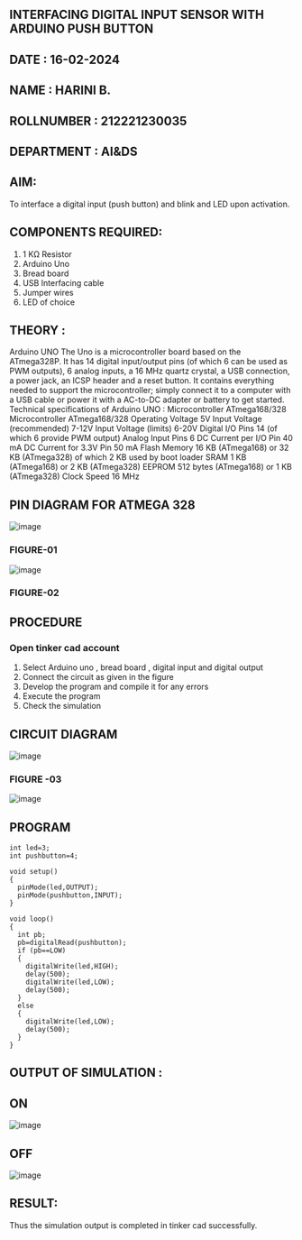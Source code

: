 ## INTERFACING DIGITAL INPUT SENSOR WITH ARDUINO PUSH BUTTON
## DATE : 16-02-2024
## NAME : HARINI B.																			             
## ROLLNUMBER : 212221230035
## DEPARTMENT : AI&DS


## AIM:
To interface a digital input (push button) and blink and LED upon activation.
## COMPONENTS REQUIRED:
1.	1 KΩ Resistor 
2.	Arduino Uno 
3.	Bread board 
4.	USB Interfacing cable 
5.	Jumper wires 
6.	LED of choice 
## THEORY :
Arduino UNO
 	  The Uno is a microcontroller board based on the ATmega328P. It has 14 digital input/output pins (of which 6 can be used as PWM outputs), 6 analog inputs, a 16 MHz quartz crystal, a USB connection, a power jack, an ICSP header and a reset button. It contains everything needed to support the microcontroller; simply connect it to a computer with a USB cable or power it with a AC-to-DC adapter or battery to get started.
	Technical specifications of Arduino UNO :
Microcontroller	ATmega168/328
Microcontroller	ATmega168/328
Operating Voltage	5V
Input Voltage (recommended)	7-12V
Input Voltage (limits)	6-20V
Digital I/O Pins	14 (of which 6 provide PWM output)
Analog Input Pins	6
DC Current per I/O Pin	40 mA
DC Current for 3.3V Pin	50 mA
Flash Memory	16 KB (ATmega168) or 32 KB (ATmega328) of which 2 KB used by boot loader
SRAM	1 KB (ATmega168) or 2 KB (ATmega328)
EEPROM	512 bytes (ATmega168) or 1 KB (ATmega328)
Clock Speed	16 MHz
## PIN DIAGRAM FOR ATMEGA 328
 
![image](https://user-images.githubusercontent.com/36288975/163530394-115baee4-7ed1-49fe-9cce-d7b625e11e85.png)
### FIGURE-01
![image](https://user-images.githubusercontent.com/36288975/163530431-4d390e98-0942-42d8-95b8-f57d348e6ad8.png)
### FIGURE-02
## PROCEDURE 
### Open tinker cad account 
1.	Select Arduino uno , bread board , digital input and digital output 
2.	Connect the circuit as given in the figure 
3.	Develop the program and compile it for any errors 
4.	Execute the program 
5.	Check the simulation 

## CIRCUIT DIAGRAM 

![image](https://user-images.githubusercontent.com/36288975/163530437-87a0afbd-b3c9-44ad-b907-5de63486fb9d.png)
### FIGURE -03
![image](https://github.com/HariniBaskar/-INTERFACING-DIGITAL-INPUT-SENSOR-WITH-ARDUINO-PUSH-BUTTON-/assets/93427253/9e751382-257e-45d4-a4c4-407eeef81f61)

## PROGRAM 
```
int led=3;
int pushbutton=4;

void setup()
{
  pinMode(led,OUTPUT);
  pinMode(pushbutton,INPUT);
}

void loop()
{
  int pb;
  pb=digitalRead(pushbutton);
  if (pb==LOW)
  {
    digitalWrite(led,HIGH);
    delay(500);
    digitalWrite(led,LOW);
    delay(500);
  }
  else
  {
    digitalWrite(led,LOW);
    delay(500);
  }    
}
```

## OUTPUT OF SIMULATION :

## ON
![image](https://github.com/HariniBaskar/-INTERFACING-DIGITAL-INPUT-SENSOR-WITH-ARDUINO-PUSH-BUTTON-/assets/93427253/58d4f1e8-2548-4f75-88bb-2de2f735f232)

## OFF
![image](https://github.com/HariniBaskar/-INTERFACING-DIGITAL-INPUT-SENSOR-WITH-ARDUINO-PUSH-BUTTON-/assets/93427253/a57133ae-a350-47e9-821f-1739cbec2777)

## RESULT:
Thus the simulation output is completed in tinker cad successfully.
